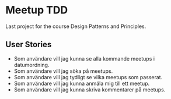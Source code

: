 # Meetup TDD
Last project for the course Design Patterns and Principles.
## User Stories
* Som användare vill jag kunna se alla kommande meetups i datumordning.
* Som användare vill jag söka på meetups.
* Som användare vill jag tydligt se vilka meetups som passerat.
* Som användare vill jag kunna anmäla mig till ett meetup.
* Som användare vill jag kunna skriva kommentarer på meetups.
